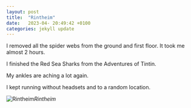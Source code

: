 ```yaml
---
layout: post
title:  "Rintheim"
date:   2023-04- 20:49:42 +0100
categories: jekyll update
---
```


I removed all the spider webs from the ground and first floor. It took me almost 2 hours.  

I finished the Red Sea Sharks from the Adventures of Tintin.  

My ankles are aching a lot again.  

I kept running without headsets and to a random location.



![Rintheim](https://lh3.googleusercontent.com/pw/AIL4fc85PFPbBfumNbyufYRrfNKQZ2_05ZZXMfS133ANE5rtilBmlSpy_rTUN9aL7JvlD0f_yoZuCU2hkeVy-ldZecW4c7IgBS8Po3dT8-BcSFjBj5IQLtvEjofO5FlXE3gtvpnDRYW661FCgemt4BA5hIF7fvZa8QxJ7FoDSHwCYdpk67j8F5QPWVKJFq3Pqtd6wj2bwaqnKcMrQPlAKOpNIx439gm9JlREpo_5LBCFYM5gxa4me8T9ozHuvUQy4zBU0SCBt5XIXwU2MHMl2x55oxxWo3LdsB3woZVwU5J4kR6iUs9pbinUKAjc6ZhjMpiUcnx41iEvsCJstFJwqQPw2uJx5xLkk3bYLo579PdtRxIpupVHJHwKnzDF8eSVei4TURBLy9HoSgz0KWgeSFTBm1ZZMpWXuA6WHDiTmAlZCWG1uNZ9gqlLawXlNZOJ3BiZ3gr4X2WHho86pgUD7epIFWpxOkOiqKkf5j-HR6Tf5pF6_8c6wrsicKYKNLL60FpftfcvBO4ETrp_TBStleiUFckUD6neYfG0YwIxFYYyvhAJrKnEwQuU7NES47zpejQT19ptGVxTD3v0AE5lAYjaGwUzG4UkKeWxe9TgLTxdV7bV7D_i6JNFs3BmwuV68Qma2mdK_zQaDNmqn3s2eEUrLEiUcQgUGRzMIeUIWkmS5rVyFhfEXJFqDHlFXGl5S6MYGZGILySOOfPH-ol2t44rr3LAEMxeHeA3e_4xva67k1yKlo5CV2PBu0iHQ4LetoZUZOWK3__EFEsWG4Xg-TdMWEfmAHQK8WXOTLXgc5g_r9FGVKgMBaSAyc4UsIGHbZM6tPtzEEh6ZJmTSOMyMAuxdofpR_FVKDZ16bRihRdskXnnM14PXstCtsIo1PVczeBJhg5DNvBrB6MJ-SgpOUvotNzplw=w787-h590-s-no?authuser=0)*Rintheim*&nbsp;



[jekyll-docs]: https://jekyllrb.com/docs/home
[jekyll-gh]:   https://github.com/jekyll/jekyll
[jekyll-talk]: https://talk.jekyllrb.com/


